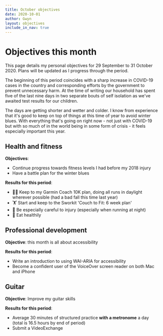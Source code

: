 ```yaml
---
title: October objectives
date: 2020-10-01
author: Gwyn
layout: objectives
include_in_nav: true
---
```


# Objectives this month

This page details my personal objectives for 29 September to 31 October 2020. Plans will be updated as I progress through the period. 

The beginning of this period coincides with a sharp increase in COVID-19 cases in the country and corresponding efforts by the government to prevent unnecessary harm. At the time of writing our household has spent five of the last nine days in two separate bouts of self isolation as we've awaited test results for our children. 

The days are getting shorter and wetter and colder. I know from experience that it's good to keep on top of things at this time of year to avoid winter blues.  With everything that's going on right now - not just with COVID-19 but with so much of in the world being in some form of crisis - it feels especially important this year. 

## Health and fitness

**Objectives**: 

* Continue progress towards fitness levels I had before my 2018 injury
* Have a battle plan for the winter blues

**Results for this period**: 

* 🏃🏽 ‍Keep to my Garmin Coach 10K plan, doing all runs in daylight wherever possible (had a bad fall this time last year)
* 🏋️‍ Start and keep to the Sworkit 'Couch to Fit: 6 week plan'
* 🤕 Be especially careful to injury (especially when running at night)
* 🥗 Eat healthily

## Professional development

**Objective**: this month is all about accessibility

**Results for this period**:

* Write an introduction to using WAI-ARIA for accessibility
* Become a confident user of the VoiceOver screen reader on both Mac and iPhone

## Guitar

**Objective**: Improve my guitar skills 

**Results for this period**: 
* Average 30 minutes of structured practice **with a metronome** a day (total is 16.5 hours by end of period)
* Submit a VideoExchange


